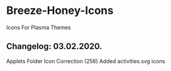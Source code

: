 # Breeze-Honey-Icons
Icons For Plasma Themes

Changelog: 03.02.2020.
----------------------

Applets Folder Icon Correction (256)
Added activities.svg icons
